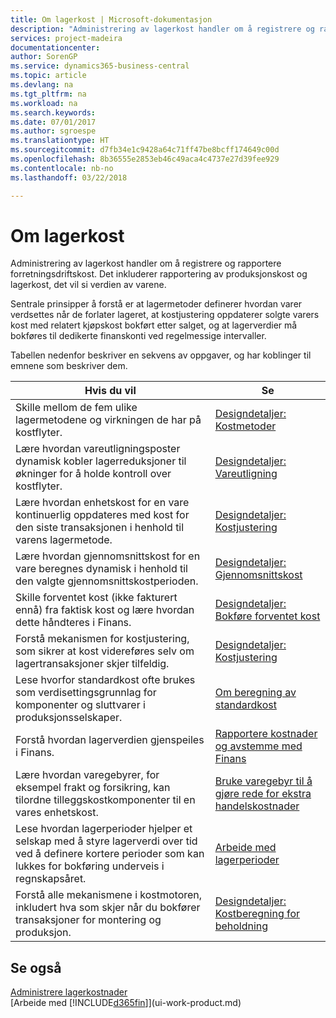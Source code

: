 ```yaml
---
title: Om lagerkost | Microsoft-dokumentasjon
description: "Administrering av lagerkost handler om å registrere og rapportere forretningsdriftskost. Det inkluderer rapportering av produksjonskost og lagerkost, det vil si verdien av varene."
services: project-madeira
documentationcenter: 
author: SorenGP
ms.service: dynamics365-business-central
ms.topic: article
ms.devlang: na
ms.tgt_pltfrm: na
ms.workload: na
ms.search.keywords: 
ms.date: 07/01/2017
ms.author: sgroespe
ms.translationtype: HT
ms.sourcegitcommit: d7fb34e1c9428a64c71ff47be8bcff174649c00d
ms.openlocfilehash: 8b36555e2853eb46c49aca4c4737e27d39fee929
ms.contentlocale: nb-no
ms.lasthandoff: 03/22/2018

---
```

# <a name="about-inventory-costing"></a>Om lagerkost
Administrering av lagerkost handler om å registrere og rapportere forretningsdriftskost. Det inkluderer rapportering av produksjonskost og lagerkost, det vil si verdien av varene.  

 Sentrale prinsipper å forstå er at lagermetoder definerer hvordan varer verdsettes når de forlater lageret, at kostjustering oppdaterer solgte varers kost med relatert kjøpskost bokført etter salget, og at lagerverdier må bokføres til dedikerte finanskonti ved regelmessige intervaller.  

 Tabellen nedenfor beskriver en sekvens av oppgaver, og har koblinger til emnene som beskriver dem.   

|**Hvis du vil**|**Se**|  
|------------|-------------|  
|Skille mellom de fem ulike lagermetodene og virkningen de har på kostflyter.|[Designdetaljer: Kostmetoder](design-details-costing-methods.md)|  
|Lære hvordan vareutligningsposter dynamisk kobler lagerreduksjoner til økninger for å holde kontroll over kostflyter.|[Designdetaljer: Vareutligning](design-details-item-application.md)|  
|Lære hvordan enhetskost for en vare kontinuerlig oppdateres med kost for den siste transaksjonen i henhold til varens lagermetode.|[Designdetaljer: Kostjustering](design-details-cost-adjustment.md)|  
|Lære hvordan gjennomsnittskost for en vare beregnes dynamisk i henhold til den valgte gjennomsnittskostperioden.|[Designdetaljer: Gjennomsnittskost](design-details-average-cost.md)|  
|Skille forventet kost (ikke fakturert ennå) fra faktisk kost og lære hvordan dette håndteres i Finans.|[Designdetaljer: Bokføre forventet kost](design-details-expected-cost-posting.md)|  
|Forstå mekanismen for kostjustering, som sikrer at kost videreføres selv om lagertransaksjoner skjer tilfeldig.|[Designdetaljer: Kostjustering](design-details-cost-adjustment.md)|  
|Lese hvorfor standardkost ofte brukes som verdisettingsgrunnlag for komponenter og sluttvarer i produksjonsselskaper.|[Om beregning av standardkost](finance-about-calculating-standard-cost.md)|  
|Forstå hvordan lagerverdien gjenspeiles i Finans.|[Rapportere kostnader og avstemme med Finans](finance-report-costs-and-reconcile-with-the-general-ledger.md)|  
|Lære hvordan varegebyrer, for eksempel frakt og forsikring, kan tilordne tilleggskostkomponenter til en vares enhetskost.|[Bruke varegebyr til å gjøre rede for ekstra handelskostnader](payables-how-assign-item-charges.md)|  
|Lese hvordan lagerperioder hjelper et selskap med å styre lagerverdi over tid ved å definere kortere perioder som kan lukkes for bokføring underveis i regnskapsåret.|[Arbeide med lagerperioder](finance-how-to-work-with-inventory-periods.md)|  
|Forstå alle mekanismene i kostmotoren, inkludert hva som skjer når du bokfører transaksjoner for montering og produksjon.|[Designdetaljer: Kostberegning for beholdning](design-details-inventory-costing.md)|

## <a name="see-also"></a>Se også
[Administrere lagerkostnader](finance-manage-inventory-costs.md)    
[Arbeide med [!INCLUDE[d365fin](includes/d365fin_md.md)]](ui-work-product.md)

